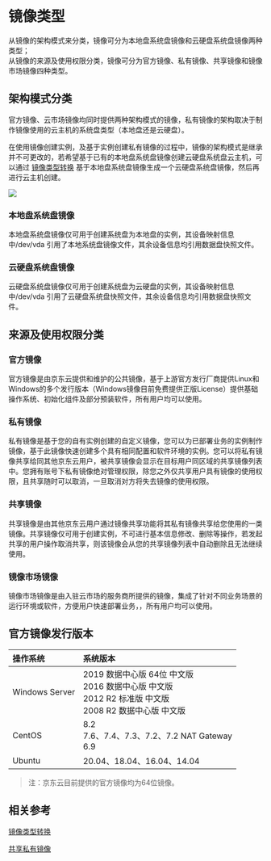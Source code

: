 # 镜像类型
从镜像的架构模式来分类，镜像可分为本地盘系统盘镜像和云硬盘系统盘镜像两种类型；<br>
从镜像的来源及使用权限分类，镜像可分为官方镜像、私有镜像、共享镜像和镜像市场镜像四种类型。
## 架构模式分类
官方镜像、云市场镜像均同时提供两种架构模式的镜像，私有镜像的架构取决于制作镜像使用的云主机的系统盘类型（本地盘还是云硬盘）。<br>

在使用镜像创建实例，及基于实例创建私有镜像的过程中，镜像的架构模式是继承并不可更改的，若希望基于已有的本地盘系统盘镜像创建云硬盘系统盘云主机，可以通过 [镜像类型转换](Convert-Image.md) 基于本地盘系统盘镜像生成一个云硬盘系统盘镜像，然后再进行云主机创建。

![](../../../../../image/vm/Operation-Guide-Image-imagetype.png)

### 本地盘系统盘镜像
本地盘系统盘镜像仅可用于创建系统盘为本地盘的实例，其设备映射信息中/dev/vda 引用了本地系统盘镜像文件，其余设备信息均引用数据盘快照文件。
### 云硬盘系统盘镜像
云硬盘系统盘镜像仅可用于创建系统盘为云硬盘的实例，其设备映射信息中/dev/vda 引用了云硬盘系统盘快照文件，其余设备信息均引用数据盘快照文件。

## 来源及使用权限分类
### 官方镜像
官方镜像是由京东云提供和维护的公共镜像，基于上游官方发行厂商提供Linux和Windows的多个发行版本（Windows镜像目前免费提供正版License）提供基础操作系统、初始化组件及部分预装软件，所有用户均可以使用。
### 私有镜像
私有镜像是基于您的自有实例创建的自定义镜像，您可以为已部署业务的实例制作镜像，基于此镜像快速创建多个具有相同配置和软件环境的实例。您可以将私有镜像共享给同其他京东云用户，被共享镜像会显示在目标用户同区域的共享镜像列表中。您拥有账号下私有镜像绝对管理权限，除您之外仅共享用户具有镜像的使用权限，且共享随时可以取消，一旦取消对方将失去镜像的使用权限。
### 共享镜像
共享镜像是由其他京东云用户通过镜像共享功能将其私有镜像共享给您使用的一类镜像。共享镜像仅可用于创建实例，不可进行基本信息修改、删除等操作，若发起共享的用户操作取消共享，则该镜像会从您的共享镜像列表中自动删除且无法继续使用。
### 镜像市场镜像
镜像市场镜像是由入驻云市场的服务商所提供的镜像，集成了针对不同业务场景的运行环境或软件，方便用户快速部署业务，，所有用户均可以使用。

## 官方镜像发行版本
|   **操作系统**  |  **系统版本**   |
| :--- | :--- |
|   Windows Server  |  2019 数据中心版 64位 中文版 <br>2016 数据中心版 中文版<br>2012 R2 标准版 中文版<br>2008 R2 数据中心版 中文版|
|  CentOS   |  8.2<br>7.6、7.4、7.3、7.2、7.2  NAT Gateway<br>6.9  |
|   Ubuntu  |  20.04、18.04、16.04、14.04   |

>注：京东云目前提供的官方镜像均为64位镜像。


## 相关参考

[镜像类型转换](Convert-Image.md)

[共享私有镜像](https://docs.jdcloud.com/virtual-machines/share-image)



